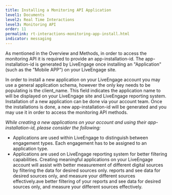 ```yaml
---
title: Installing a Monitoring API Application 
level1: Documents
level2: Real Time Interactions
level3: Monitoring API
order: 11
permalink: rt-interactions-monitoring-app-install.html
indicator: messaging
---
```


As mentioned in the Overview and Methods, in order to access the monitoring API it is required to provide an app-installation-id. 
The app-installation-id is generated by LiveEngage once installing an "Application" (such as the "Mobile APP") on your LiveEngage site.

In order to install a new application on your LiveEngage account you may use a general application schema, however the only key needs to be populating is the client_name. This field indicates the application name to will be displayed on your LiveEngage site and LiveEngage reporting system.
Installation of a new application can be done via your account team. 
Once the installations is done, a new app-installation-id will be generated and you may use it in order to access the monitoring API methods.

_While creating a new applications on your account and using their app-installation-id, please consider the following:_
* Applications are used within LiveEngage to distinguish between engagement types. Each engagement has to be assigned to an application type.
* Applications are used on LiveEngage reporting system for better filtering capabilities. 
Creating meaningful applications on your LiveEngage account will assist with better measurement of different digital sources by
filtering the data for desired sources only. reports and see data for desired sources only, and measure your different sources effectively.ave better filtering of your reports and see data for desired sources only, and measure your different sources effectively.
